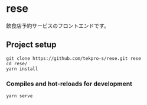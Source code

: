 # rese

飲食店予約サービスのフロントエンドです。

## Project setup
```
git clone https://github.com/tekpro-s/rese.git rese
cd rese/
yarn install
```

### Compiles and hot-reloads for development
```
yarn serve
```

